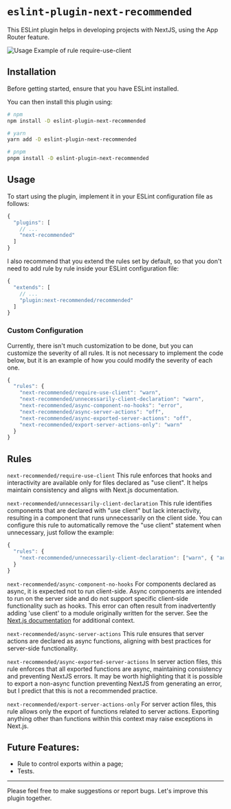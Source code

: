 # `eslint-plugin-next-recommended`

This ESLint plugin helps in developing projects with NextJS, using the App Router feature.

![Usage Example of rule require-use-client](https://i.imgur.com/bqrDGPO.gif)

## Installation

Before getting started, ensure that you have ESLint installed.

You can then install this plugin using:

```sh
# npm
npm install -D eslint-plugin-next-recommended

# yarn
yarn add -D eslint-plugin-next-recommended

# pnpm
pnpm install -D eslint-plugin-next-recommended
```

## Usage

To start using the plugin, implement it in your ESLint configuration file as follows:

```js
{
  "plugins": [
    // ...
    "next-recommended"
  ]
}
```

I also recommend that you extend the rules set by default, so that you don't need to add rule by rule inside your ESLint configuration file:

```js
{
  "extends": [
    // ...
    "plugin:next-recommended/recommended"
  ]
}
```

### Custom Configuration

Currently, there isn't much customization to be done, but you can customize the severity of all rules.
It is not necessary to implement the code below, but it is an example of how you could modify the severity of each one.

```js
{
  "rules": {
    "next-recommended/require-use-client": "warn",
    "next-recommended/unnecessarily-client-declaration": "warn",
    "next-recommended/async-component-no-hooks": "error",
    "next-recommended/async-server-actions": "off",
    "next-recommended/async-exported-server-actions": "off",
    "next-recommended/export-server-actions-only": "warn"
  }
}
```

## Rules
`next-recommended/require-use-client`
This rule enforces that hooks and interactivity are available only for files declared as "use client". It helps maintain consistency and aligns with Next.js documentation.

`next-recommended/unnecessarily-client-declaration`
This rule identifies components that are declared with "use client" but lack interactivity, resulting in a component that runs unnecessarily on the client side.
You can configure this rule to automatically remove the "use client" statement when unnecessary, just follow the example:
```js
{
  "rules": {
    "next-recommended/unnecessarily-client-declaration": ["warn", { "autoFix": true }],
  }
}
```

`next-recommended/async-component-no-hooks`
For components declared as async, it is expected not to run client-side. Async components are intended to run on the server side and do not support specific client-side functionality such as hooks. This error can often result from inadvertently adding 'use client' to a module originally written for the server. See the [Next.js documentation](https://nextjs.org/docs/messages/no-async-client-component) for additional context.

`next-recommended/async-server-actions`
This rule ensures that server actions are declared as async functions, aligning with best practices for server-side functionality.

`next-recommended/async-exported-server-actions`
In server action files, this rule enforces that all exported functions are async, maintaining consistency and preventing NextJS errors. It may be worth highlighting that it is possible to export a non-async function preventing NextJS from generating an error, but I predict that this is not a recommended practice.

`next-recommended/export-server-actions-only`
For server action files, this rule allows only the export of functions related to server actions. Exporting anything other than functions within this context may raise exceptions in Next.js.

## Future Features:
- Rule to control exports within a page;
- Tests.

<hr/>

Please feel free to make suggestions or report bugs. Let's improve this plugin together.
